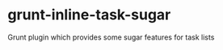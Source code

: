 grunt-inline-task-sugar
=======================

Grunt plugin which provides some sugar features for task lists
